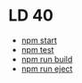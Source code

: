 # LD 40

- [npm start](#npm-start)
- [npm test](#npm-test)
- [npm run build](#npm-run-build)
- [npm run eject](#npm-run-eject)
